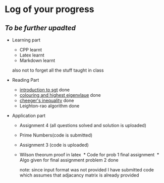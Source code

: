 # Log of your progress
## _To be further upadted_
* Learning part
  * CPP learnt
  * Latex learnt
  * Markdown learnt
 
  also not to forget all the stuff taught in class
 
* Reading Part
  * [introduction to sgt](www.cse.iitk.ac.in/users/rmittal/reports/11intro_sgt.pdf) done
  * [colouring and highest eigenvlaue](www.cse.iitk.ac.in/users/rmittal/reports/12color.pdf) done
  * [cheeger's inequality](www.cse.iitk.ac.in/users/rmittal/reports/13cheeger.pdf) done
  * Leighton-rao algorithm done
* Application part
  * Assignment 4 (all questions solved and solution is uploaded)
  * Prime Numbers(code is submitted)
  * Assignment 3 (code is uploaded)
  * Wilson theorum proof in latex
  * Code for prob 1 final assignment
  * Algo given for final assignment problem 2 done  
  
  
  
    note: since input format was not provided I have submitted code which assumes that adjacancy matrix is already provided
